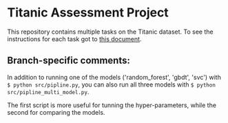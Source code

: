 # Titanic Assessment Project

This repository contains multiple tasks on the Titanic dataset. To see the instructions for each task got to [this document](docs/TASKS.md).


## Branch-specific comments:
In addition to running one of the models ('random_forest', 'gbdt', 'svc') with `$ python src/pipline.py`, you can also run all three models with `$ python src/pipline_multi_model.py`. 

The first script is more useful for tunning the hyper-parameters, while the second for comparing the models.
